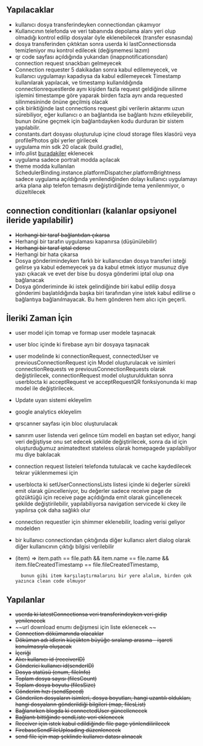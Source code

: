 
## Yapılacaklar
 - kullanıcı dosya transferindeyken connectiondan çıkamıyor
 - Kullanıcının telefonda ve veri tabanında depolama alanı yeri olup olmadığı kontrol edilip dosyalar öyle eklenebilecek (transfer esnasında)
 - dosya transferinden çıktıktan sonra userda ki lastConnectionsda temizleniyor mu kontrol edilecek (değişmemesi lazım)
 - qr code sayfası açıldığında yukarıdan (inappnotificationsdan) connection request snackbarı gelmeyecek
 - Connection requester 5 dakikadan sonra kabul edilemeyecek, ve kullanıcı uygulamayı kapadıysa da kabul edilemeyecek
Timestamp kullanılarak yapılacak, ve timestamp kullanıldığında connectionrequestlerde aynı kişiden fazla request geldiğinde silinme işlemini timestampe göre yaparak birden fazla aynı anda requested silinmesininde önüne geçilmiş olacak
 - çok biriktiğinde last connections request gibi verilerin aktarımı uzun sürebiliyor, eğer kullanıcı o an bağlantıda ise bağlantı hızını etkileyebilir, bunun önüne geçmek için bağlantıdayken kodu durduran bir sistem yapılabilir. 
 - constants.dart dosyası oluşturulup içine cloud storage files klasörü veya profilePhotos gibi yerler girilecek
 - uygulama min sdk 20 olacak (build.gradle),
 - info.plist [buradakiler](https://pub.dev/packages/qr_code_scanner) eklenecek
 - uygulama sadece portrait modda açılacak
 - theme modda kullanılan SchedulerBinding.instance.platformDispatcher.platformBrightness sadece uygulama açıldığında yenilendiğinden dolayı kullanıcı uygulamayı arka plana alıp telefon temasını değiştirdiğinde tema yenilenmiyor, o düzeltilecek

## connection conditionları (kalanlar opsiyonel ileride yapılabilir)
 - ~~Herhangi bir taraf bağlantıdan çıkarsa~~
 - Herhangi bir tarafın uygulaması kapanırsa (düşünülebilir)
 - ~~Herhangi bir taraf iptal ederse~~
 - Herhangi bir hata çıkarsa
 - Dosya gönderimindeyken farklı bir kullanıcıdan dosya transferi isteği gelirse ya kabul edemeyecek ya da kabul etmek istiyor musunuz diye yazı çıkacak ve evet der bise bu dosya gönderimi iptal olup ona bağlanacak
 - Dosya gönderiminde iki istek gelindiğinde biri kabul edilip dosya gönderimi başlatıldığında başka biri tarafından yine istek kabul edilirse o bağlantıya bağlanılmayacak. Bu hem gönderen hem alıcı için geçerli.
## İleriki Zaman İçin
 - user model için tomap ve formap user modele taşınacak
 - user bloc içinde ki firebase ayrı bir dosyaya taşınacak
 - user modelinde ki connectionRequest, connectedUser ve previousConnectionRequest için Model oluşturulacak ve isimleri connectionRequests ve previousConnectionRequests olarak değiştirilecek, connectionRequest model oluşturulduktan sonra userblocta ki acceptRequest ve acceptRequestQR fonksiyonunda ki map model ile değiştirilecek.
 - Update uyarı sistemi ekleyelim
 - google analytics ekleyelim
 - qrscanner sayfası için bloc oluşturulacak
 - sanırım user listenda veri gelince tüm modeli en baştan set ediyor, hangi veri değiştiyse onu set edecek şekilde değiştirilecek, sonra da id için oluşturduğumuz animatedtext stateless olarak homepagede yapılabiliyor mu diye bakılacak
 - connection request listeleri telefonda tutulacak ve cache kaydedilecek tekrar yüklenmemesi için
 - userblocta ki setUserConnectionsLists listesi içinde ki değerler sürekli emit olarak güncelleniyor, bu değerler sadece receive page de gözüktüğü için receive page açıldığında emit olarak güncellenecek şekilde değiştirilebilir, yapılabiliyorsa navigation servicede ki ckey ile yapılırsa çok daha sağlıklı olur
 - connection requestler için shimmer eklenebilir,  loading verisi geliyor modelden
 - bir kullanıcı connectiondan çıktığında diğer kullanıcı alert dialog olarak diğer kullanıcının çıktığı bilgisi verilebilir
 -  (item) =>
          item.path == file.path &&
          item.name == file.name &&
          item.fileCreatedTimestamp == file.fileCreatedTimestamp,

          bunun gibi item karşılaştırmalarını bir yere alalım, birden çok yazınca clean code olmuyor


## Yapılanlar

 - ~~userda ki latestConnectionsa veri transferindeyken veri gidip yenilenecek~~
 - ~~url download enumı değişmesi için liste eklenecek ~~
 - ~~Connection dökümanında olacaklar~~
 - ~~Döküman adı idlerin küçükten büyüğe sıralanıp arasına - işareti konulmasıyla oluşacak~~
 - ~~İçeriği~~
 - ~~Alıcı kullanıcı id (receiverID)~~
 - ~~Gönderici kullanıcı id(senderID)~~
 - ~~Dosya statüsü  (enum, fileInfo)~~
 - ~~Toplam dosya sayısı (filesCount)~~
 - ~~Toplam dosya boyutu (filesSize)~~
 - ~~Gönderim hızı (sendSpeed)~~
 - ~~Gönderilen dosyaların isimleri, dosya boyutları, hangi uzantılı oldukları, hangi dosyaların gönderildiği bilgileri (map, filesList)~~
 - ~~Bağlanırken blogda ki connectedUser güncellenecek~~
 - ~~Bağlantı bittiğinde sendListe veri eklenecek~~
 - ~~Receiver için istek kabul edildiğinde file page yönlendilirilecek~~
 - ~~FirebaseSendFileUploading düzenlenecek~~
 - ~~send file için map şeklinde kullanıcı datası alınacak~~


